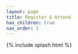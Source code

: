 ```yaml
---
layout: page
title: Register & Attend
has_children: true
nav_order: 1
---
```


{% include splash.html %}
